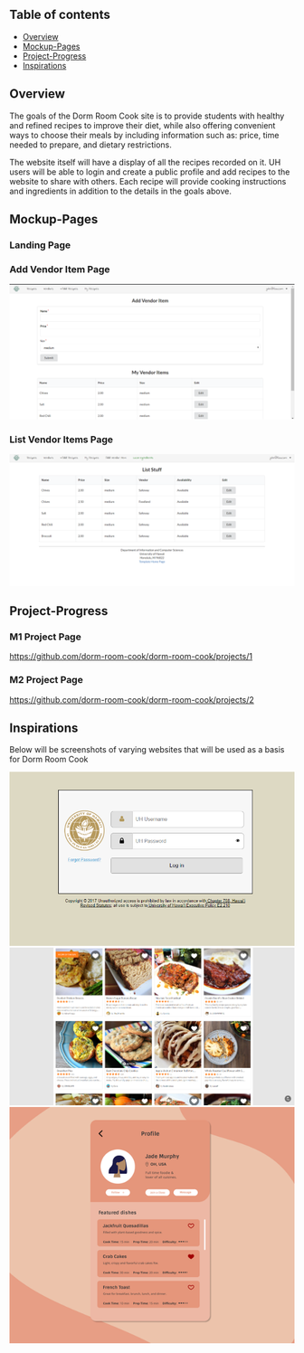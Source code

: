 ## Table of contents

* [Overview](#overview)
* [Mockup-Pages](#Mockup-Pages)
* [Project-Progress](#Project-Progress)
* [Inspirations](#Inspirations)


## Overview

The goals of the Dorm Room Cook site is to provide students with healthy and refined recipes to improve their diet, while also offering convenient ways to choose their meals by including information such as: price, time needed to prepare, and dietary restrictions. 

The website itself will have a display of all the recipes recorded on it. UH users will be able to login and create a public profile and add recipes to the website to share with others. Each recipe will provide cooking instructions and ingredients in addition to the details in the goals above. 

## Mockup-Pages
### Landing Page

### Add Vendor Item Page
<img src="images/addvendoritem.PNG"/>

### List Vendor Items Page
<img src="images/listitems.PNG"/>

## Project-Progress

### M1 Project Page
https://github.com/dorm-room-cook/dorm-room-cook/projects/1

### M2 Project Page
https://github.com/dorm-room-cook/dorm-room-cook/projects/2

## Inspirations
Below will be screenshots of varying websites that will be used as a basis for Dorm Room Cook

<img src="images/login.png"/>

<img src="images/recipes.png"/>

<img src="images/profile.png"/>

